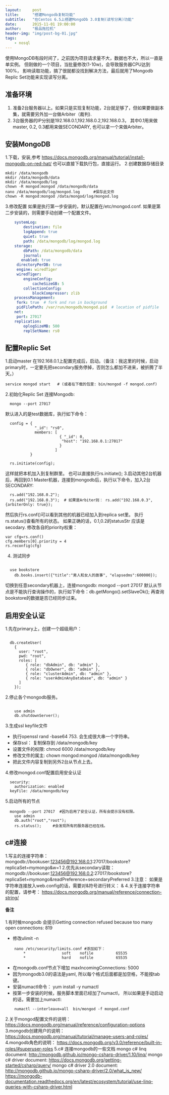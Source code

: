 ```yaml
---
layout:     post
title:      "搭建Mongodb复制功能"
subtitle:   "在Centos 6.5上搭建MongoDb 3.0复制(读写分离)功能"
date:       2015-11-01 19:00:00
author:     "极品拖拉机"
header-img: "img/post-bg-01.jpg"
tags:
    - nosql
---
```


使用MongoDB有段时间了，之前因为项目请求量不大，数据也不大，所以一直是单实例。 但刚做的一个项目，当批量修改(1-10w)，会导致服务器CPU达到100%， 影响读取功能，搞了很就都没找到解决方法，最后就用了Mongodb Replic Set功能来实现读写分离。

## 准备环境

1. 准备2台服务器以上。如果只是实现复制功能，2台就足够了，但如果要做副本集，就需要另外加一台做Arbiter（裁判).
2. 3台服务器的IP分别是192.168.0.1,192.168.0.2,192.168.0.3， 其中0.1用来做master, 0.2, 0.3都用来做SECONDARY, 也可以拿一个来做Arbiter。

## 安装MongoDB

1.下载，安装,参考  https://docs.mongodb.org/manual/tutorial/install-mongodb-on-red-hat/
  也可以直接下载执行包，直接运行。
2.创建数据存储目录

```shell
mkdir /data/mongodb
mkdir /data/mongodb/data
mkdir /data/mongodb/log
chown -R mongod:mongod /data/mongodb/data
nano /data/mongodb/log/mongod.log      #保存此文件
chown -R mongod:mongod /data/mongod/log/mongod.log
```
3.修改配置
   如果是执行第一步安装的，默认配置在/etc/mongod.conf. 如果是第二步安装的，则需要手动创建一个配置文件。  
```yaml
    systemLog:
        destination: file
        logAppend: true
        quiet: true
        path: /data/mongodb/log/mongod.log
    storage:
        dbPath: /data/mongodb/data
        journal:
       enabled: true
     directoryPerDB: true
     engine: wiredTiger
     wiredTiger:
        engineConfig:
            cacheSizeGB: 5
        collectionConfig:
            blockCompressor: zlib
    processManagement:
     fork: true  # fork and run in background
     pidFilePath: /var/run/mongodb/mongod.pid  # location of pidfile
    net:
     port: 27017
    replication:
        oplogSizeMB: 500
        replSetName: rs0

```

## 配置Replic Set

1.启动master
  在192.168.0.1上配置完成后，启动。（备注：我这里的时候，启动primary时，一定要先把secondary服务停掉，否则怎么都加不进来，被折腾了半天。）

```shell
service mongod start   # (或者在下载的包里: bin/mongod -f mongod.conf)
```
2.初始化Replic Set
  连接Mongodb:

```shell
  mongo --port 27017
```
  默认进入的是test数据库，执行如下命令：

```shell
  config = {
             "_id": "rs0",
             members: [
                        { "_id": 0,
                         "host": "192.168.0.1:27017"
                        }
                      ]
           }

  rs.initiate(config);
```
  这样就把本机加入到复制群里。 也可以直接执行rs.initiate();
3.启动其他2台机器后，再回到0.1 Master机器，连接到mongodb后，执行以下命令，加入2台SECONDARY:

```shell
  rs.add("192.168.0.2");  
  rs.add("192.168.0.3");  # 如果是Arbiter则： rs.add("192.168.0.3", {arbiterOnly: true});

```
  然后执行rs.conf()可以看到其他的机器已经加入到replica set里。  执行rs.status()查看所有的状态。
  	如果正确的话，0.1,0.2的statusStr 应该是secodary.
  	修改各自的priority权重：

```shell
var cfg=rs.conf()
cfg.members[0].priority = 4
rs.reconfig(cfg)
```
4. 测试同步

```shell

  use bookstore
	db.books.insert({"title":"男人和女人的故事", "elapsedms":600000});

```
  切换到任意secondary机器上，连接mongodb: mongod --port 27017
	默认从节点是不能执行查询操作的，执行如下命令：db.getMongo().setSlaveOk();
	再查询bookstore的数据是否已经同步过来。

## 启用安全认证
1.先在primary上，创建一个超级用户：

```shell

  db.createUser(
    {
      user: "root",
      pwd: "root",
      roles: [
         { role: "dbAdmin", db: "admin" },
         { role: "dbOwner", db: "admin" },
         { role: "clusterAdmin", db: "admin" },
         { role: "userAdminAnyDatabase", db: "admin" }
      ]
    });

```
2.停止各个mongodb服务。

```shell

    use admin
    db.shutdownServer();

```
3.生成ssl  keyfile文件
  * 执行openssl rand -base64 753. 会生成很大串一个字符串。
  * 保存ssl： 复制保存到  /data/mongodb/key
  * 设置文件的权限: chmod 6000 /data/mongodb/key
  * 修改文件的属主: chown mongod:mongod /data/mongodb/key
  * 把此文件内容复制到另外2台从节点上去。

4.修改mongod.conf配置启用安全认证

```shell
  security:
	authorization: enabled
  keyFile: /data/mongodb/key
  ```
5.启动所有的节点

```shell
  mongodb --port 27017  #因为启用了安全认证，所有会提示没有权限。
	use admin
	db.auth("root","root");
	rs.status();     #会发现所有的服务器已经在线。
```

## c#连接
1.写主的连接字符串： mongodb://bookuser:123456@192.168.0.1:27017/bookstore?replicaSet=mymongo&w=1
2.优先从secondary读取：  
mongodb://bookuser:123456@192.168.0.2:27017/bookstore?replicaSet=mymongo&readPreference=secondaryPreferred
3.注意： 如果是字符串连接放入web.config的话，需要对&符号进行转义：   &amp;
4.关于连接字符串的配置，请参考：  https://docs.mongodb.org/manual/reference/connection-string/

#### 备注
1.有时候mongodb 会提示Getting connection refused because too many open connections: 819
  * 修改ulimit -n

```shell
    nano /etc/security/limits.conf #添加如下：
    	*                soft    nofile          65535
    	*                hard    nofile          65535
```
  * 在mongodb.conf节点下增加 maxIncomingConnections: 5000
  * 因为mongodb3.0的语法是yaml, 所以每个格式后面都是加空格，不能按tab键。
  * 安装numactl命令： yum install -y numactl
  * 按第一步安装的时候，服务脚本里面已经加了numactl， 所以如果是手动启动的话，需要加上numactl:

```shell
    numactl --interleave=all  bin/mongod -f mongod.conf
```
2.关于mongod配置文件的说明： https://docs.mongodb.org/manual/reference/configuration-options
3.mongodb创建用户的说明： https://docs.mongodb.org/manual/tutorial/manage-users-and-roles/
4.mongodb角色的说明： https://docs.mongodb.org/v3.0/reference/built-in-roles/#superuser-roles
5.c# 连接mongodb的一些文档
  mongo c# linq document: http://mongodb.github.io/mongo-csharp-driver/1.10/linq/
  mongo c# driver document: https://docs.mongodb.org/getting-started/csharp/query/
  mongo c# driver 2.0 document: http://mongodb.github.io/mongo-csharp-driver/2.0/what_is_new/
  https://mongodb-documentation.readthedocs.org/en/latest/ecosystem/tutorial/use-linq-queries-with-csharp-driver.html
